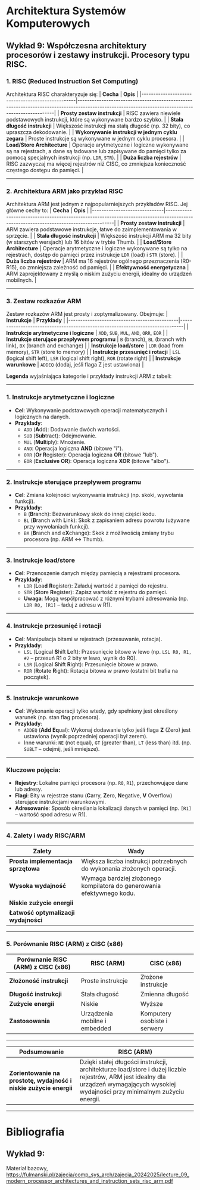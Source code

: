 # Architektura Systemów Komputerowych

## Wykład 9: Współczesna architektury procesorów i zestawy instrukcji. Procesory typu RISC.

### 1. **RISC (Reduced Instruction Set Computing)**
Architektura RISC charakteryzuje się:
| **Cecha**                                        | **Opis**                                                                                                                                         |
|--------------------------------------------------|--------------------------------------------------------------------------------------------------------------------------------------------------|
| **Prosty zestaw instrukcji**                     | RISC zawiera niewiele podstawowych instrukcji, które są wykonywane bardzo szybko.                                                                |
| **Stała długość instrukcji**                     | Większość instrukcji ma stałą długość (np. 32 bity), co upraszcza dekodowanie.                                                                   |
| **Wykonywanie instrukcji w jednym cyklu zegara** | Proste instrukcje są wykonywane w jednym cyklu procesora.                                                                                        |
| **Load/Store Architecture** | Operacje arytmetyczne i logiczne wykonywane są na rejestrach, a dane są ładowane lub zapisywane do pamięci tylko za pomocą specjalnych instrukcji (np. `LDR`, `STR`). |
| **Duża liczba rejestrów**                        | RISC zazwyczaj ma więcej rejestrów niż CISC, co zmniejsza konieczność częstego dostępu do pamięci.                                               |

---

### 2. **Architektura ARM jako przykład RISC**
Architektura ARM jest jednym z najpopularniejszych przykładów RISC. Jej główne cechy to:
| **Cecha**                    | **Opis**                                                                                                                             |
|------------------------------|--------------------------------------------------------------------------------------------------------------------------------------|
| **Prosty zestaw instrukcji** | ARM zawiera podstawowe instrukcje, łatwe do zaimplementowania w sprzęcie.                                                            |
| **Stała długość instrukcji** | Większość instrukcji ARM ma 32 bity (w starszych wersjach) lub 16 bitów w trybie Thumb.                                              |
| **Load/Store Architecture**  | Operacje arytmetyczne i logiczne wykonywane są tylko na rejestrach, dostęp do pamięci przez instrukcje `LDR` (load) i `STR` (store). |
| **Duża liczba rejestrów**    | ARM ma 16 rejestrów ogólnego przeznaczenia (R0-R15), co zmniejsza zależność od pamięci.                                              |
| **Efektywność energetyczna** | ARM zaprojektowany z myślą o niskim zużyciu energii, idealny do urządzeń mobilnych.                                                  |

---

### 3. **Zestaw rozkazów ARM**
Zestaw rozkazów ARM jest prosty i zoptymalizowany. Obejmuje:
| **Instrukcje**                               | **Przykłady**                                                                 |
|----------------------------------------------|-------------------------------------------------------------------------------|
| **Instrukcje arytmetyczne i logiczne**       | `ADD`, `SUB`, `MUL`, `AND`, `ORR`, `EOR`                                      |
| **Instrukcje sterujące przepływem programu** | `B` (branch), `BL` (branch with link), `BX` (branch and exchange)             |
| **Instrukcje load/store**                    | `LDR` (load from memory), `STR` (store to memory)                             |
| **Instrukcje przesunięć i rotacji**          | `LSL` (logical shift left), `LSR` (logical shift right), `ROR` (rotate right) |
| **Instrukcje warunkowe**                     | `ADDEQ` (dodaj, jeśli flaga Z jest ustawiona)                                 |

**Legenda** wyjaśniająca kategorie i przykłady instrukcji ARM z tabeli:  

---

### **1. Instrukcje arytmetyczne i logiczne**  
- **Cel**: Wykonywanie podstawowych operacji matematycznych i logicznych na danych.  
- **Przykłady**:  
  - `ADD` (**A**dd): Dodawanie dwóch wartości.  
  - `SUB` (**Sub**tract): Odejmowanie.  
  - `MUL` (**Mul**tiply): Mnożenie.  
  - `AND`: Operacja logiczna **AND** (bitowe "i").  
  - `ORR` (**Or** **R**egister): Operacja logiczna **OR** (bitowe "lub").  
  - `EOR` (**Exclusive OR**): Operacja logiczna **XOR** (bitowe "albo").  

---

### **2. Instrukcje sterujące przepływem programu**  
- **Cel**: Zmiana kolejności wykonywania instrukcji (np. skoki, wywołania funkcji).  
- **Przykłady**:  
  - `B` (**B**ranch): Bezwarunkowy skok do innej części kodu.  
  - `BL` (**B**ranch with **L**ink): Skok z zapisaniem adresu powrotu (używane przy wywołaniach funkcji).  
  - `BX` (**B**ranch and e**X**change): Skok z możliwością zmiany trybu procesora (np. ARM ↔ Thumb).  

---

### **3. Instrukcje load/store**  
- **Cel**: Przenoszenie danych między pamięcią a rejestrami procesora.  
- **Przykłady**:  
  - `LDR` (**L**oa**d** **R**egister): Załaduj wartość z pamięci do rejestru.  
  - `STR` (**S**to**r**e **R**egister): Zapisz wartość z rejestru do pamięci.  
  - **Uwaga**: Mogą współpracować z różnymi trybami adresowania (np. `LDR R0, [R1]` – ładuj z adresu w R1).  

---

### **4. Instrukcje przesunięć i rotacji**  
- **Cel**: Manipulacja bitami w rejestrach (przesuwanie, rotacja).  
- **Przykłady**:  
  - `LSL` (**L**ogical **S**hift **L**eft): Przesunięcie bitowe w lewo (np. `LSL R0, R1, #2` – przesuń R1 o 2 bity w lewo, wynik do R0).  
  - `LSR` (**L**ogical **S**hift **R**ight): Przesunięcie bitowe w prawo.  
  - `ROR` (**R**otate **R**ight): Rotacja bitowa w prawo (ostatni bit trafia na początek).  

---

### **5. Instrukcje warunkowe**  
- **Cel**: Wykonanie operacji tylko wtedy, gdy spełniony jest określony warunek (np. stan flag procesora).  
- **Przykłady**:  
  - `ADDEQ` (**Add** **Eq**ual): Wykonaj dodawanie tylko jeśli flaga **Z** (Zero) jest ustawiona (wynik poprzedniej operacji był zerem).  
  - Inne warunki: `NE` (not equal), `GT` (greater than), `LT` (less than) itd. (np. `SUBLT` – odejmij, jeśli mniejsze).  

---

### **Kluczowe pojęcia**:  
- **Rejestry**: Lokalne pamięci procesora (np. `R0`, `R1`), przechowujące dane lub adresy.  
- **Flagi**: Bity w rejestrze stanu (**C**arry, **Z**ero, **N**egative, **V** Overflow) sterujące instrukcjami warunkowymi.  
- **Adresowanie**: Sposób określania lokalizacji danych w pamięci (np. `[R1]` – wartość spod adresu w R1).

---

### 4. **Zalety i wady RISC/ARM**
| **Zalety**                           | **Wady**                                                               |
|--------------------------------------|------------------------------------------------------------------------|
| **Prosta implementacja sprzętowa**   | Większa liczba instrukcji potrzebnych do wykonania złożonych operacji. |
| **Wysoka wydajność**                 | Wymaga bardziej złożonego kompilatora do generowania efektywnego kodu. |
| **Niskie zużycie energii**           |                                                                        |
| **Łatwość optymalizacji wydajności** |                                                                        |

---

### 5. **Porównanie RISC (ARM) z CISC (x86)**
| **Porównanie RISC (ARM) z CISC (x86)** | **RISC (ARM)**                | **CISC (x86)**               |
|----------------------------------------|-------------------------------|------------------------------|
| **Złożoność instrukcji**               | Proste instrukcje             | Złożone instrukcje           |
| **Długość instrukcji**                 | Stała długość                 | Zmienna długość              |
| **Zużycie energii**                    | Niskie                        | Wyższe                       |
| **Zastosowania**                       | Urządzenia mobilne i embedded | Komputery osobiste i serwery |

---

| **Podsumowanie**                                                  | **RISC (ARM)** |
|-------------------------------------------------------------------|----------------|
| **Zorientowanie na prostotę, wydajność i niskie zużycie energii** | Dzięki stałej długości instrukcji, architekturze load/store i dużej liczbie rejestrów, ARM jest idealny dla urządzeń wymagających wysokiej wydajności przy minimalnym zużyciu energii. |

---

# Bibliografia

## Wykład 9:
Materiał bazowy, https://fulmanski.pl/zajecia/comp_sys_arch/zajecia_20242025/lecture_09_modern_processor_architectures_and_instruction_sets_risc_arm.pdf